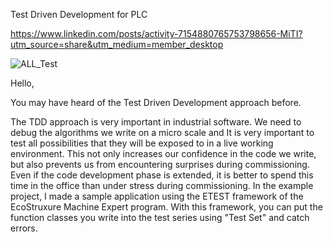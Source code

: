 Test Driven Development for PLC

https://www.linkedin.com/posts/activity-7154880765753798656-MiTI?utm_source=share&utm_medium=member_desktop

![ALL_Test](https://github.com/enesgursoy6110/TDD-PLC-Programming-Example/assets/63112640/72b97318-b314-46de-8831-90ad496fa2f7)

Hello,

You may have heard of the Test Driven Development approach before.

The TDD approach is very important in industrial software.
We need to debug the algorithms we write on a micro scale and
It is very important to test all possibilities that they will be exposed to in a live working environment.
This not only increases our confidence in the code we write, but also prevents us from encountering surprises during commissioning.
Even if the code development phase is extended, it is better to spend this time in the office than under stress during commissioning.
In the example project, I made a sample application using the ETEST framework of the EcoStruxure Machine Expert program.
With this framework, you can put the function classes you write into the test series using "Test Set" and catch errors.
